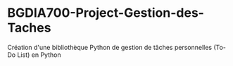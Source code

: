 # BGDIA700-Project-Gestion-des-Taches
Création d'une bibliothèque Python de gestion de tâches personnelles (To-Do List) en Python
